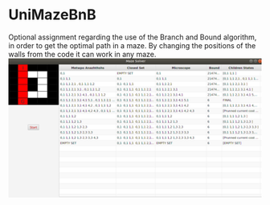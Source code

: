 # UniMazeBnB
Optional assignment regarding the use of the Branch and Bound algorithm, in order to get the optimal path in a maze.
By changing the positions of the walls from the code it can work in any maze.
![](Images/Result.png)